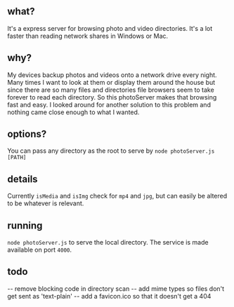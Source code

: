 ## what?
It's a express server for browsing photo and video directories. It's a lot faster than reading network shares in Windows or Mac. 

## why?
My devices backup photos and videos onto a network drive every night. Many times I want to look at them or display them around the house but since there are so many files and directories file browsers seem to take forever to read each directory. So this photoServer makes that browsing fast and easy. I looked around for another solution to this problem and nothing came close enough to what I wanted. 

## options?
You can pass any directory as the root to serve by `node photoServer.js [PATH]`

## details
Currently `isMedia` and `isImg` check for `mp4` and `jpg`, but can easily be altered to be whatever is relevant. 

## running
`node photoServer.js` to serve the local directory. The service is made available on port `4000`. 

## todo
-- remove blocking code in directory scan
-- add mime types so files don't get sent as 'text-plain'
-- add a favicon.ico so that it doesn't get a 404

